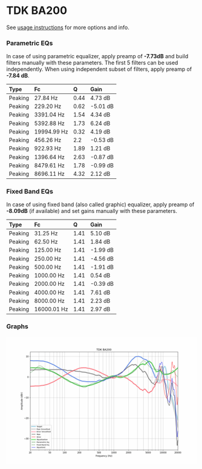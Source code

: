 # TDK BA200
See [usage instructions](https://github.com/jaakkopasanen/AutoEq#usage) for more options and info.

### Parametric EQs
In case of using parametric equalizer, apply preamp of **-7.73dB** and build filters manually
with these parameters. The first 5 filters can be used independently.
When using independent subset of filters, apply preamp of **-7.84 dB**.

| Type    | Fc          |    Q | Gain     |
|:--------|:------------|:-----|:---------|
| Peaking | 27.84 Hz    | 0.44 | 4.73 dB  |
| Peaking | 229.20 Hz   | 0.62 | -5.01 dB |
| Peaking | 3391.04 Hz  | 1.54 | 4.34 dB  |
| Peaking | 5392.88 Hz  | 1.73 | 6.24 dB  |
| Peaking | 19994.99 Hz | 0.32 | 4.19 dB  |
| Peaking | 456.26 Hz   | 2.2  | -0.53 dB |
| Peaking | 922.93 Hz   | 1.89 | 1.21 dB  |
| Peaking | 1396.64 Hz  | 2.63 | -0.87 dB |
| Peaking | 8479.61 Hz  | 1.78 | -0.99 dB |
| Peaking | 8696.11 Hz  | 4.32 | 2.12 dB  |

### Fixed Band EQs
In case of using fixed band (also called graphic) equalizer, apply preamp of **-8.09dB**
(if available) and set gains manually with these parameters.

| Type    | Fc          |    Q | Gain     |
|:--------|:------------|:-----|:---------|
| Peaking | 31.25 Hz    | 1.41 | 5.10 dB  |
| Peaking | 62.50 Hz    | 1.41 | 1.84 dB  |
| Peaking | 125.00 Hz   | 1.41 | -1.99 dB |
| Peaking | 250.00 Hz   | 1.41 | -4.56 dB |
| Peaking | 500.00 Hz   | 1.41 | -1.91 dB |
| Peaking | 1000.00 Hz  | 1.41 | 0.54 dB  |
| Peaking | 2000.00 Hz  | 1.41 | -0.39 dB |
| Peaking | 4000.00 Hz  | 1.41 | 7.61 dB  |
| Peaking | 8000.00 Hz  | 1.41 | 2.23 dB  |
| Peaking | 16000.01 Hz | 1.41 | 2.97 dB  |

### Graphs
![](./TDK%20BA200.png)